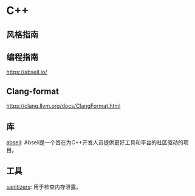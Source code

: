 # C++

## 风格指南

## 编程指南

<https://abseil.io/>

## Clang-format

<https://clang.llvm.org/docs/ClangFormat.html>

## 库

[abseil](https://abseil.io/): Abseil是一个旨在为C++开发人员提供更好工具和平台的社区驱动的项目。

## 工具

[sanitizers](https://github.com/google/sanitizers): 用于检查内存泄露。
